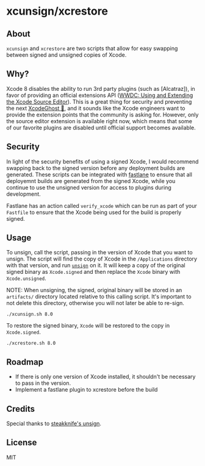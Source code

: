 # xcunsign/xcrestore

## About

`xcunsign` and `xcrestore` are two scripts that allow for easy swapping between signed and unsigned copies of Xcode.

## Why?

Xcode 8 disables the ability to run 3rd party plugins (such as [Alcatraz]), in favor of providing an official extensions API ([WWDC: Using and Extending the Xcode Source Editor](https://developer.apple.com/videos/play/wwdc2016/414/)). This is a great thing for security and preventing the next [XcodeGhost 👻](https://en.wikipedia.org/wiki/XcodeGhost), and it sounds like the Xcode engineers want to provide the extension points that the community is asking for. However, only the source editor extension is available right now, which means that some of our favorite plugins are disabled until official support becomes available.

## Security

In light of the security benefits of using a signed Xcode, I would recommend swapping back to the signed version before any deployment builds are generated. These scripts can be integrated with [fastlane](https://fastlane.tools) to ensure that all deployemnt builds are generated from the signed Xcode, while you continue to use the unsigned version for access to plugins during development.

Fastlane has an action called `verify_xcode` which can be run as part of your `Fastfile` to ensure that the Xcode being used for the build is properly signed.

## Usage

To unsign, call the script, passing in the version of Xcode that you want to unsign. The script will find the copy of Xcode in the `/Applications` directory with that version, and run [`unsign`](https://github.com/steakknife/unsign) on it. It will keep a copy of the original signed binary as `Xcode.signed` and then replace the `Xcode` binary with `Xcode.unsigned`.

NOTE: When unsigning, the signed, original binary will be stored in an `artifacts/` directory located relative to this calling script. It's important to not delete this directory, otherwise you will not later be able to re-sign. 

```
./xcunsign.sh 8.0
```
 
 To restore the signed binary, `Xcode` will be restored to the copy in `Xcode.signed`.

 ```
./xcrestore.sh 8.0
```


## Roadmap

- If there is only one version of Xcode installed, it shouldn't be necessary to pass in the version.
- Implement a fastlane plugin to xcrestore before the build 

## Credits

Special thanks to [steakknife's unsign](https://github.com/steakknife/unsign).

## License

MIT
